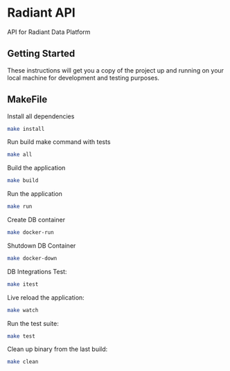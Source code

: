 # Radiant API

API for Radiant Data Platform

## Getting Started

These instructions will get you a copy of the project up and running on your local machine for development and testing purposes. 

## MakeFile

Install all dependencies
```bash
make install
```

Run build make command with tests
```bash
make all
```

Build the application
```bash
make build
```

Run the application
```bash
make run
```
Create DB container
```bash
make docker-run
```

Shutdown DB Container
```bash
make docker-down
```

DB Integrations Test:
```bash
make itest
```

Live reload the application:
```bash
make watch
```

Run the test suite:
```bash
make test
```

Clean up binary from the last build:
```bash
make clean
```

